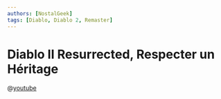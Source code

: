 ```yaml
---
authors: [NostalGeek]
tags: [Diablo, Diablo 2, Remaster]
---
```


# Diablo II Resurrected, Respecter un Héritage

@[youtube](https://www.youtube.com/watch?v=0INJ5gZauOE)
